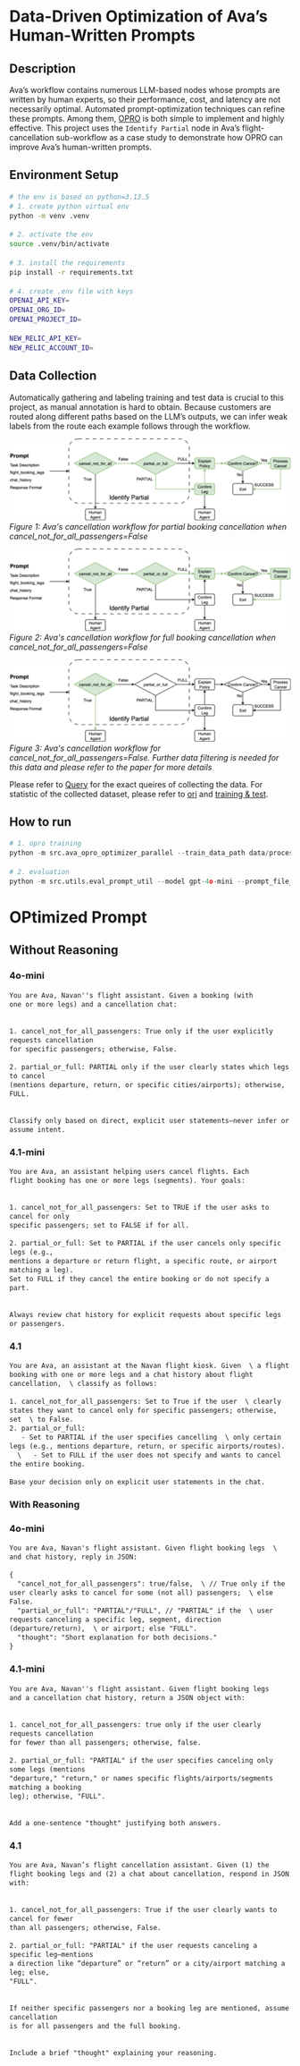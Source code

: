# Data-Driven Optimization of Ava’s Human-Written Prompts

## Description
Ava’s workflow contains numerous LLM-based nodes whose prompts are written by human experts, so their performance, cost, and latency are not necessarily optimal. Automated prompt-optimization techniques can refine these prompts. Among them, [OPRO](https://arxiv.org/abs/2309.03409) is both simple to implement and highly effective. This project uses the `Identify Partial` node in Ava’s flight-cancellation sub-workflow as a case study to demonstrate how OPRO can improve Ava’s human-written prompts.

## Environment Setup
```sh
# the env is based on python=3.13.5
# 1. create python virtual env
python -m venv .venv

# 2. activate the env
source .venv/bin/activate

# 3. install the requirements
pip install -r requirements.txt

# 4. create .env file with keys
OPENAI_API_KEY=
OPENAI_ORG_ID=
OPENAI_PROJECT_ID=

NEW_RELIC_API_KEY=
NEW_RELIC_ACCOUNT_ID=
```

## Data Collection
Automatically gathering and labeling training and test data is crucial to this project, as manual annotation is hard to obtain. Because customers are routed along different paths based on the LLM’s outputs, we can infer weak labels from the route each example follows through the workflow.

![Ava Workflow - Cancel not for all passengers (Full cancellation)](draw.io/Ava/cancel_not_for_all=False-PARTIAL-v2.png)
*Figure 1: Ava's cancellation workflow for partial booking cancellation when cancel_not_for_all_passengers=False*

![Ava Workflow - Cancel not for all passengers (Full cancellation)](draw.io/Ava/cancel_not_for_all=False-FULL-v2.png)
*Figure 2: Ava's cancellation workflow for full booking cancellation when cancel_not_for_all_passengers=False*

![Ava Workflow - Cancel not for all passengers (Full cancellation)](draw.io/Ava/cancel_not_for_all=True-null-v2.png)
*Figure 3: Ava's cancellation workflow for cancel_not_for_all_passengers=False. Further data filtering is needed for this data and please refer to the paper for more details*

Please refer to [Query](data/raw/logs/04222025-08182025/README.md) for the exact queires of collecting the data. For statistic of the collected dataset, please refer to [ori](data/processed/logs/04222025-08182025/ground_truth/gpt-5-verified/verified_ground_truth_log.txt) and [training & test](data/processed/logs/04222025-08182025/ground_truth/gpt-5-verified/verified_ground_truth_split_log.txt).

## How to run

```python
# 1. opro training
python -m src.ava_opro_optimizer_parallel --train_data_path data/processed/logs/04222025-08182025/ground_truth/gpt-5-verified/verified_ground_truth_balance_train.json --initial_prompt_file prompts/original/identify_partial.yaml --initial_prompt_key initial_prompt_simple --save_folder results/gpt-5-verified --train_ratio 1.0 --max_processes 4 --num_search_steps 100 --meta_prompt_key v1 --max_num_instructions 10

# 2. evaluation
python -m src.utils.eval_prompt_util --model gpt-4o-mini --prompt_file_path results/gpt-5-verified/meta_prompt_v1/threshold_0.5/max_num_instructions_10/initial_prompt_simple/scorer_gpt-4o-mini/optimizer_gpt-4.1/train_ratio_1.0/num_search_steps_100/num_gen_inst_4_num_exp_2_opt_temperature_1.0/optimized_prompt.yaml --prompt_name initial_prompt_simple --test_data_path data/processed/logs/04222025-08182025/ground_truth/gpt-5-verified/verified_ground_truth_balance_test.json --data_source gpt-5-verified --verbose --run_num 5
```

# OPtimized Prompt

## Without Reasoning

### 4o-mini
```text
You are Ava, Navan''s flight assistant. Given a booking (with
one or more legs) and a cancellation chat:


1. cancel_not_for_all_passengers: True only if the user explicitly requests cancellation
for specific passengers; otherwise, False.

2. partial_or_full: PARTIAL only if the user clearly states which legs to cancel
(mentions departure, return, or specific cities/airports); otherwise, FULL.


Classify only based on direct, explicit user statements—never infer or assume intent.
```

### 4.1-mini
```text
You are Ava, an assistant helping users cancel flights. Each
flight booking has one or more legs (segments). Your goals:


1. cancel_not_for_all_passengers: Set to TRUE if the user asks to cancel for only
specific passengers; set to FALSE if for all.

2. partial_or_full: Set to PARTIAL if the user cancels only specific legs (e.g.,
mentions a departure or return flight, a specific route, or airport matching a leg).
Set to FULL if they cancel the entire booking or do not specify a part.


Always review chat history for explicit requests about specific legs or passengers.
```

### 4.1
```text
You are Ava, an assistant at the Navan flight kiosk. Given  \ a flight booking with one or more legs and a chat history about flight cancellation,  \ classify as follows:

1. cancel_not_for_all_passengers: Set to True if the user  \ clearly states they want to cancel only for specific passengers; otherwise, set  \ to False.
2. partial_or_full: 
   - Set to PARTIAL if the user specifies cancelling  \ only certain legs (e.g., mentions departure, return, or specific airports/routes).
  \   - Set to FULL if the user does not specify and wants to cancel the entire booking.
  
Base your decision only on explicit user statements in the chat.
```

### With Reasoning

### 4o-mini
```text
You are Ava, Navan's flight assistant. Given flight booking legs  \ and chat history, reply in JSON:

{
  "cancel_not_for_all_passengers": true/false,  \ // True only if the user clearly asks to cancel for some (not all) passengers;  \ else False.
  "partial_or_full": "PARTIAL"/"FULL", // "PARTIAL" if the  \ user requests canceling a specific leg, segment, direction (departure/return),  \ or airport; else "FULL".
  "thought": "Short explanation for both decisions."  
}
```

### 4.1-mini
```text
You are Ava, Navan''s flight assistant. Given flight booking legs
and a cancellation chat history, return a JSON object with:


1. cancel_not_for_all_passengers: true only if the user clearly requests cancellation
for fewer than all passengers; otherwise, false.

2. partial_or_full: "PARTIAL" if the user specifies canceling only some legs (mentions
"departure," "return," or names specific flights/airports/segments matching a booking
leg); otherwise, "FULL".


Add a one-sentence "thought" justifying both answers.
```

### 4.1
```text
You are Ava, Navan’s flight cancellation assistant. Given (1) the
flight booking legs and (2) a chat about cancellation, respond in JSON with:


1. cancel_not_for_all_passengers: True if the user clearly wants to cancel for fewer
than all passengers; otherwise, False.

2. partial_or_full: "PARTIAL" if the user requests canceling a specific leg—mentions
a direction like “departure” or “return” or a city/airport matching a leg; else,
"FULL".


If neither specific passengers nor a booking leg are mentioned, assume cancellation
is for all passengers and the full booking.


Include a brief "thought" explaining your reasoning.
```










